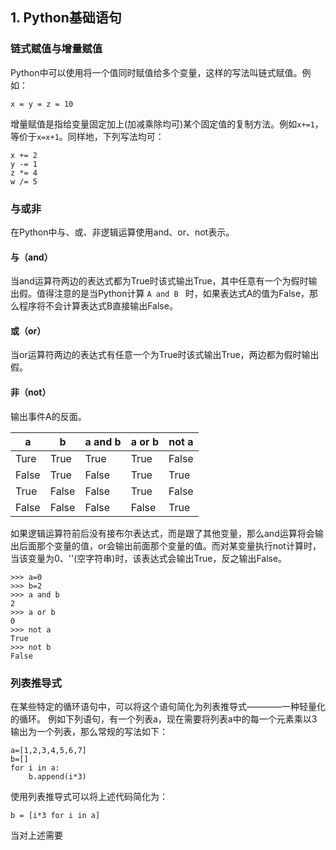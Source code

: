 ## 1. Python基础语句
### 链式赋值与增量赋值

Python中可以使用将一个值同时赋值给多个变量，这样的写法叫链式赋值。例如：

    x = y = z = 10

增量赋值是指给变量固定加上(加减乘除均可)某个固定值的复制方法。例如`x+=1`，等价于`x=x+1`。同样地，下列写法均可：

    x += 2
    y -= 1
    z *= 4
    w /= 5

### 与或非
在Python中与、或、非逻辑运算使用and、or、not表示。
#### 与（and）
当and运算符两边的表达式都为True时该式输出True，其中任意有一个为假时输出假。值得注意的是当Python计算 `A and B ` 时，如果表达式A的值为False，那么程序将不会计算表达式B直接输出False。

#### 或（or）
当or运算符两边的表达式有任意一个为True时该式输出True，两边都为假时输出假。

#### 非（not）
输出事件A的反面。

| a |  b|a and b|a or b|not a|
|--|--|--|--|--|
|Ture|True|True|True|False|
|False|True|False|True|True|
|True|False|False|True|False|
|False|False|False|False|True|

如果逻辑运算符前后没有接布尔表达式，而是跟了其他变量，那么and运算将会输出后面那个变量的值，or会输出前面那个变量的值。而对某变量执行not计算时，当该变量为0、''(空字符串)时，该表达式会输出True，反之输出False。

    >>> a=0
    >>> b=2
    >>> a and b
    2
    >>> a or b
    0
    >>> not a
    True
    >>> not b
    False

### 列表推导式
在某些特定的循环语句中，可以将这个语句简化为列表推导式————一种轻量化的循环。
例如下列语句，有一个列表a，现在需要将列表a中的每一个元素乘以3输出为一个列表，那么常规的写法如下：

    a=[1,2,3,4,5,6,7]
    b=[]
    for i in a:
        b.append(i*3)
    
使用列表推导式可以将上述代码简化为：

    b = [i*3 for i in a]

当对上述需要
